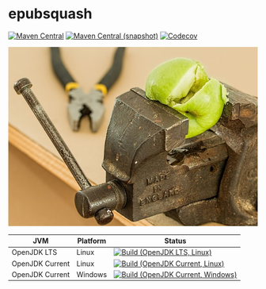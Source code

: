 epubsquash
===

[![Maven Central](https://img.shields.io/maven-central/v/one.lfa.epubsquash/one.lfa.epubsquash.svg?style=flat-square)](http://search.maven.org/#search%7Cga%7C1%7Cg%3A%22one.lfa.epubsquash%22)
[![Maven Central (snapshot)](https://img.shields.io/nexus/s/https/oss.sonatype.org/one.lfa.epubsquash/one.lfa.epubsquash.svg?style=flat-square)](https://oss.sonatype.org/content/repositories/snapshots/com/AULFA/epubsquash/)
[![Codecov](https://img.shields.io/codecov/c/github/AULFA/epubsquash.svg?style=flat-square)](https://codecov.io/gh/AULFA/epubsquash)

![epubsquash](./src/site/resources/epubsquash.jpg?raw=true)

| JVM             | Platform | Status |
|-----------------|----------|--------|
| OpenJDK LTS     | Linux    | [![Build (OpenJDK LTS, Linux)](https://img.shields.io/github/workflow/status/AULFA/epubsquash/main-openjdk_lts-linux)](https://github.com/AULFA/epubsquash/actions?query=workflow%3Amain-openjdk_lts-linux) |
| OpenJDK Current | Linux    | [![Build (OpenJDK Current, Linux)](https://img.shields.io/github/workflow/status/AULFA/epubsquash/main-openjdk_current-linux)](https://github.com/AULFA/epubsquash/actions?query=workflow%3Amain-openjdk_current-linux)
| OpenJDK Current | Windows  | [![Build (OpenJDK Current, Windows)](https://img.shields.io/github/workflow/status/AULFA/epubsquash/main-openjdk_current-windows)](https://github.com/AULFA/epubsquash/actions?query=workflow%3Amain-openjdk_current-windows)

